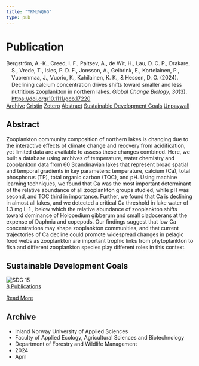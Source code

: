 ```yaml
---
title: "YRMUWQ6G"
type: pub
---
```

<h1>Publication</h1>
<article id="csl-bib-container-YRMUWQ6G" class="csl-bib-container">
  <div class="csl-bib-body" style="line-height: 1.35; padding-left: 1em; text-indent:-1em;">
  <div class="csl-entry">Bergstr&#xF6;m, A.-K., Creed, I. F., Paltsev, A., de Wit, H., Lau, D. C. P., Drakare, S., Vrede, T., Isles, P. D. F., Jonsson, A., Geibrink, E., Kortelainen, P., Vuorenmaa, J., Vuorio, K., Kahilainen, K. K., &amp; Hessen, D. O. (2024). Declining calcium concentration drives shifts toward smaller and less nutritious zooplankton in northern lakes. <i>Global Change Biology</i>, <i>30</i>(3). <a href="https://doi.org/10.1111/gcb.17220">https://doi.org/10.1111/gcb.17220</a></div>
</div>
  <div class="csl-bib-buttons">
    <a href="#taxonomy-article-YRMUWQ6G" class="csl-bib-button">Archive</a>
    <a href="https://app.cristin.no/results/show.jsf?id=2260477" alt="Cristin URL" class="csl-bib-button">Cristin</a>
    <a href="http://zotero.org/groups/5402882/items/YRMUWQ6G" alt="Zotero URL" class="csl-bib-button">Zotero</a>
    <a href="#abstract-article-YRMUWQ6G" class="csl-bib-button">Abstract</a>
    <a href="#sdg-article-YRMUWQ6G" class="csl-bib-button">Sustainable Development Goals</a>
    <a href="https://onlinelibrary.wiley.com/doi/pdfdirect/10.1111/gcb.17220" class="csl-bib-button">Unpaywall</a>
  </div>
  <div id="csl-bib-meta-container-YRMUWQ6G"></div>
</article>
<div id="csl-bib-meta-YRMUWQ6G" class="csl-bib-meta">
  <article id="abstract-article-YRMUWQ6G" class="abstract-article">
    <h1>Abstract</h1>
    Zooplankton community composition of northern lakes is changing due to the interactive effects of climate change and recovery from acidification, yet limited data are available to assess these changes combined. Here, we built a database using archives of temperature, water chemistry and zooplankton data from 60 Scandinavian lakes that represent broad spatial and temporal gradients in key parameters: temperature, calcium (Ca), total phosphorus (TP), total organic carbon (TOC), and pH. Using machine learning techniques, we found that Ca was the most important determinant of the relative abundance of all zooplankton groups studied, while pH was second, and TOC third in importance. Further, we found that Ca is declining in almost all lakes, and we detected a critical Ca threshold in lake water of 1.3 mg L-1 , below which the relative abundance of zooplankton shifts toward dominance of Holopedium gibberum and small cladocerans at the expense of Daphnia and copepods. Our findings suggest that low Ca concentrations may shape zooplankton communities, and that current trajectories of Ca decline could promote widespread changes in pelagic food webs as zooplankton are important trophic links from phytoplankton to fish and different zooplankton species play different roles in this context.
  </article>
  <article id="sdg-article-YRMUWQ6G" class="sdg-article">
    <h1>Sustainable Development Goals</h1>
    <div class="sdg-container"><div id="sdg15" class="sdg"> <img src="{{< params subfolder >}}images/sdg/sdg15_en.png" class="image" alt="SDG 15"> <div class="sdg-overlay"> <a href="{{< params subfolder >}}en/archive/?sdg=15#archive" class="sdg-publication-count"><span>8</span> Publications</a> <p><a href="https://sdgs.un.org/goals/goal15" class="sdg-read-more">Read More</a></p> </div> </div></div>
  </article>
  <article id="taxonomy-article-YRMUWQ6G" class="taxonomy-article">
    <h1>Archive</h1>
    <ul>
      <li>Inland Norway University of Applied Sciences</li>
      <li>Faculty of Applied Ecology, Agricultural Sciences and Biotechnology</li>
      <li>Department of Forestry and Wildlife Management</li>
      <li>2024</li>
      <li>April</li>
    </ul>
  </article>
</div>
